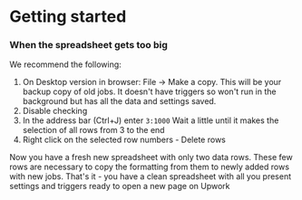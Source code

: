 # Getting started

### When the spreadsheet gets too big
We recommend the following:
1. On Desktop version in browser: File -> Make a copy.
This will be your backup copy of old jobs. It doesn't have triggers so won't run in the background but has all the data and settings saved.
2. Disable checking
3. In the address bar (Ctrl+J) enter `3:1000`
Wait a little until it makes the selection of all rows from 3 to the end
4. Right click on the selected row  numbers - Delete rows

Now you have a fresh new spreadsheet with only two data rows. These few rows are necessary to copy the formatting from them to newly added rows with new jobs.
That's it - you have a clean spreadsheet with all you present settings and triggers ready to open a new page on Upwork
